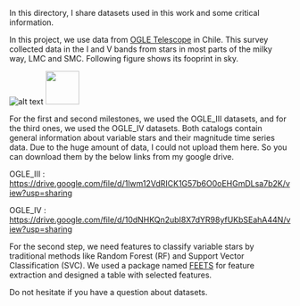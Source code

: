 In this directory, I share datasets used in this work and some critical information. 

In this project, we use data from [OGLE Telescope](http://ogle.astrouw.edu.pl/) in Chile. This survey collected data in the I and V bands from stars in most parts of the milky way, LMC and SMC. Following figure shows its fooprint in sky.

![alt text]()
<img src="[http://url/image.png](http://www.astrouw.edu.pl/~jskowron/ogle4-sky/OGLE-IV-footprint2018-cap1800.png)" style=" width:60px ; height:60px "  >

For the first and second milestones, we used the OGLE_III datasets, and for the third ones, we used the OGLE_IV datasets. Both catalogs contain general information about variable stars and their magnitude time series data. Due to the huge amount of data, I could not upload them here. So you can download them by the below links from my google drive.

OGLE_III  : https://drive.google.com/file/d/1lwm12VdRICK1G57b6O0oEHGmDLsa7b2K/view?usp=sharing 

OGLE_IV   : https://drive.google.com/file/d/10dNHKQn2ubI8X7dYR98yfUKbSEahA44N/view?usp=sharing 

For the second step, we need features to classify variable stars by traditional methods like Random Forest (RF) and Support Vector Classification (SVC). We used a package named [FEETS](https://feets.readthedocs.io/en/latest/)  for feature extraction and designed a table with selected features.

Do not hesitate if you have a question about datasets. 




